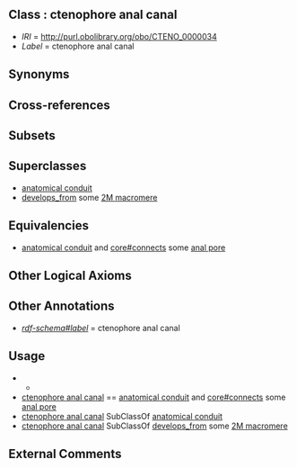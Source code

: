 
## Class : ctenophore anal canal

 * *IRI* = http://purl.obolibrary.org/obo/CTENO_0000034
 * *Label* = ctenophore anal canal

## Synonyms


## Cross-references


## Subsets


## Superclasses

 * [anatomical conduit](../../UBERON/11/UBERON_0004111.md)
 * [develops_from](../../RO/02/RO_0002202.md) some [2M macromere](../../CTENO/67/CTENO_0000067.md)

## Equivalencies

 * [anatomical conduit](../../UBERON/11/UBERON_0004111.md) and [core#connects](../../ts/core#connects.md) some [anal pore](../../CTENO/33/CTENO_0000033.md)

## Other Logical Axioms


## Other Annotations

 * *[rdf-schema#label](../../el/rdf-schema#label.md)* = ctenophore anal canal

## Usage

 * -
 * [ctenophore anal canal](../../CTENO/34/CTENO_0000034.md) == [anatomical conduit](../../UBERON/11/UBERON_0004111.md) and [core#connects](../../ts/core#connects.md) some [anal pore](../../CTENO/33/CTENO_0000033.md)
 * [ctenophore anal canal](../../CTENO/34/CTENO_0000034.md) SubClassOf [anatomical conduit](../../UBERON/11/UBERON_0004111.md)
 * [ctenophore anal canal](../../CTENO/34/CTENO_0000034.md) SubClassOf [develops_from](../../RO/02/RO_0002202.md) some [2M macromere](../../CTENO/67/CTENO_0000067.md)

## External Comments

